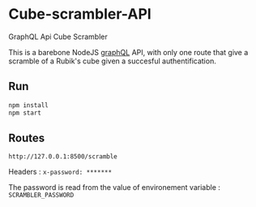 # Cube-scrambler-API
GraphQL Api Cube Scrambler

This is a barebone NodeJS [graphQL](https://github.com/graphql/express-graphql) API, with only one route that give a scramble of a Rubik's cube given a succesful authentification.

## Run
```javascript
npm install
npm start
```
## Routes
`http://127.0.0.1:8500/scramble`

Headers : `x-password: *******`

The password is read from the value of environement variable : `SCRAMBLER_PASSWORD`
